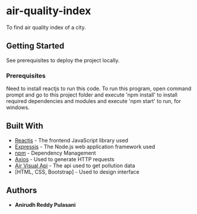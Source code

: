 # air-quality-index

To find air quality index of a city.

## Getting Started

See prerequisites to deploy the project locally.

### Prerequisites

Need to install reactjs to run this code. To run this program, open command prompt and go to this project folder and execute 'npm install' to install required dependencies and modules and execute 'npm start' to run, for windows.

## Built With

* [Reactjs](https://reactjs.org/) - The frontend JavaScript library used
* [Expressjs](https://expressjs.com/) - The Node.js web application framework used
* [npm](https://www.npmjs.com/) - Dependency Management
* [Axios](https://github.com/axios/axios) - Used to generate HTTP requests
* [Air Visual Api](https://www.airvisual.com/) - The api used to get pollution data
* [HTML, CSS, Bootstrap] - Used to design interface

## Authors

* **Anirudh Reddy Pulasani**
